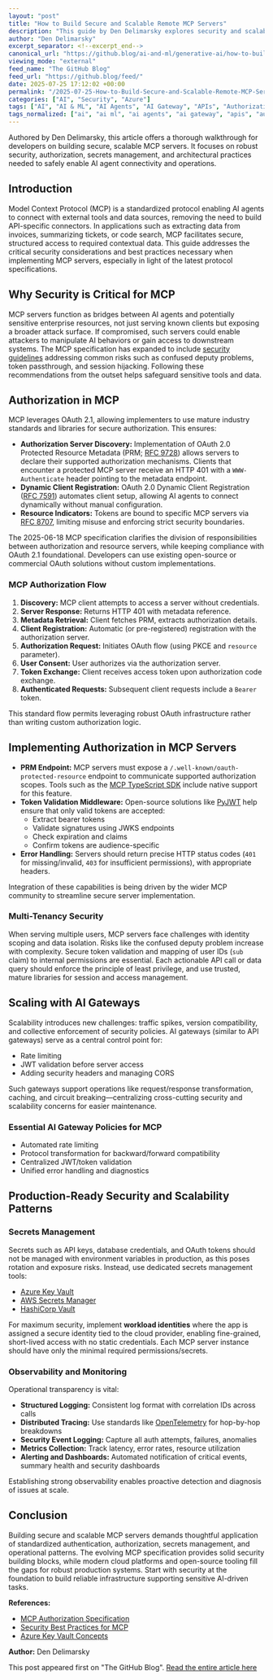 ```yaml
---
layout: "post"
title: "How to Build Secure and Scalable Remote MCP Servers"
description: "This guide by Den Delimarsky explores security and scalability best practices for implementing Model Context Protocol (MCP) servers, emphasizing authorization with OAuth 2.1, secrets management, multi-user scenarios, observability, and use of AI/API gateways. Learn how to build robust MCP integrations for AI agent connectivity."
author: "Den Delimarsky"
excerpt_separator: <!--excerpt_end-->
canonical_url: "https://github.blog/ai-and-ml/generative-ai/how-to-build-secure-and-scalable-remote-mcp-servers/"
viewing_mode: "external"
feed_name: "The GitHub Blog"
feed_url: "https://github.blog/feed/"
date: 2025-07-25 17:12:02 +00:00
permalink: "/2025-07-25-How-to-Build-Secure-and-Scalable-Remote-MCP-Servers.html"
categories: ["AI", "Security", "Azure"]
tags: ["AI", "AI & ML", "AI Agents", "AI Gateway", "APIs", "Authorization", "Azure", "Azure Key Vault", "Distributed Tracing", "Generative AI", "MCP", "Model Context Protocol", "Multi Tenancy", "News", "OAuth 2.1", "OpenTelemetry", "Secrets Management", "Security", "Security Best Practices", "Token Validation"]
tags_normalized: ["ai", "ai ml", "ai agents", "ai gateway", "apis", "authorization", "azure", "azure key vault", "distributed tracing", "generative ai", "mcp", "model context protocol", "multi tenancy", "news", "oauth 2 dot 1", "opentelemetry", "secrets management", "security", "security best practices", "token validation"]
---
```


Authored by Den Delimarsky, this article offers a thorough walkthrough for developers on building secure, scalable MCP servers. It focuses on robust security, authorization, secrets management, and architectural practices needed to safely enable AI agent connectivity and operations.<!--excerpt_end-->

## Introduction

Model Context Protocol (MCP) is a standardized protocol enabling AI agents to connect with external tools and data sources, removing the need to build API-specific connectors. In applications such as extracting data from invoices, summarizing tickets, or code search, MCP facilitates secure, structured access to required contextual data. This guide addresses the critical security considerations and best practices necessary when implementing MCP servers, especially in light of the latest protocol specifications.

## Why Security is Critical for MCP

MCP servers function as bridges between AI agents and potentially sensitive enterprise resources, not just serving known clients but exposing a broader attack surface. If compromised, such servers could enable attackers to manipulate AI behaviors or gain access to downstream systems. The MCP specification has expanded to include [security guidelines](https://modelcontextprotocol.io/specification/2025-06-18/basic/security_best_practices) addressing common risks such as confused deputy problems, token passthrough, and session hijacking. Following these recommendations from the outset helps safeguard sensitive tools and data.

## Authorization in MCP

MCP leverages OAuth 2.1, allowing implementers to use mature industry standards and libraries for secure authorization. This ensures:

- **Authorization Server Discovery:** Implementation of OAuth 2.0 Protected Resource Metadata (PRM; [RFC 9728](https://datatracker.ietf.org/doc/html/rfc9728/)) allows servers to declare their supported authorization mechanisms. Clients that encounter a protected MCP server receive an HTTP 401 with a `WWW-Authenticate` header pointing to the metadata endpoint.
- **Dynamic Client Registration:** OAuth 2.0 Dynamic Client Registration ([RFC 7591](https://datatracker.ietf.org/doc/html/rfc7591/)) automates client setup, allowing AI agents to connect dynamically without manual configuration.
- **Resource Indicators:** Tokens are bound to specific MCP servers via [RFC 8707](https://datatracker.ietf.org/doc/html/rfc8707), limiting misuse and enforcing strict security boundaries.

The 2025-06-18 MCP specification clarifies the division of responsibilities between authorization and resource servers, while keeping compliance with OAuth 2.1 foundational. Developers can use existing open-source or commercial OAuth solutions without custom implementations.

### MCP Authorization Flow

1. **Discovery:** MCP client attempts to access a server without credentials.
2. **Server Response:** Returns HTTP 401 with metadata reference.
3. **Metadata Retrieval:** Client fetches PRM, extracts authorization details.
4. **Client Registration:** Automatic (or pre-registered) registration with the authorization server.
5. **Authorization Request:** Initiates OAuth flow (using PKCE and `resource` parameter).
6. **User Consent:** User authorizes via the authorization server.
7. **Token Exchange:** Client receives access token upon authorization code exchange.
8. **Authenticated Requests:** Subsequent client requests include a `Bearer` token.

This standard flow permits leveraging robust OAuth infrastructure rather than writing custom authorization logic.

## Implementing Authorization in MCP Servers

- **PRM Endpoint:** MCP servers must expose a `/.well-known/oauth-protected-resource` endpoint to communicate supported authorization scopes. Tools such as the [MCP TypeScript SDK](https://github.com/modelcontextprotocol/typescript-sdk) include native support for this feature.
- **Token Validation Middleware:** Open-source solutions like [PyJWT](https://github.com/jpadilla/pyjwt) help ensure that only valid tokens are accepted:
  - Extract bearer tokens
  - Validate signatures using JWKS endpoints
  - Check expiration and claims
  - Confirm tokens are audience-specific
- **Error Handling:** Servers should return precise HTTP status codes (`401` for missing/invalid, `403` for insufficient permissions), with appropriate headers.

Integration of these capabilities is being driven by the wider MCP community to streamline secure server implementation.

### Multi-Tenancy Security

When serving multiple users, MCP servers face challenges with identity scoping and data isolation. Risks like the confused deputy problem increase with complexity. Secure token validation and mapping of user IDs (`sub` claim) to internal permissions are essential. Each actionable API call or data query should enforce the principle of least privilege, and use trusted, mature libraries for session and access management.

## Scaling with AI Gateways

Scalability introduces new challenges: traffic spikes, version compatibility, and collective enforcement of security policies. AI gateways (similar to API gateways) serve as a central control point for:

- Rate limiting
- JWT validation before server access
- Adding security headers and managing CORS

Such gateways support operations like request/response transformation, caching, and circuit breaking—centralizing cross-cutting security and scalability concerns for easier maintenance.

### Essential AI Gateway Policies for MCP

- Automated rate limiting
- Protocol transformation for backward/forward compatibility
- Centralized JWT/token validation
- Unified error handling and diagnostics

## Production-Ready Security and Scalability Patterns

### Secrets Management

Secrets such as API keys, database credentials, and OAuth tokens should not be managed with environment variables in production, as this poses rotation and exposure risks. Instead, use dedicated secrets management tools:

- [Azure Key Vault](https://learn.microsoft.com/azure/key-vault/general/basic-concepts)
- [AWS Secrets Manager](https://docs.aws.amazon.com/secretsmanager/latest/userguide/intro.html)
- [HashiCorp Vault](https://developer.hashicorp.com/vault/docs/about-vault/what-is-vault)

For maximum security, implement **workload identities** where the app is assigned a secure identity tied to the cloud provider, enabling fine-grained, short-lived access with no static credentials. Each MCP server instance should have only the minimal required permissions/secrets.

### Observability and Monitoring

Operational transparency is vital:

- **Structured Logging:** Consistent log format with correlation IDs across calls
- **Distributed Tracing:** Use standards like [OpenTelemetry](https://opentelemetry.io/) for hop-by-hop breakdowns
- **Security Event Logging:** Capture all auth attempts, failures, anomalies
- **Metrics Collection:** Track latency, error rates, resource utilization
- **Alerting and Dashboards:** Automated notification of critical events, summary health and security dashboards

Establishing strong observability enables proactive detection and diagnosis of issues at scale.

## Conclusion

Building secure and scalable MCP servers demands thoughtful application of standardized authentication, authorization, secrets management, and operational patterns. The evolving MCP specification provides solid security building blocks, while modern cloud platforms and open-source tooling fill the gaps for robust production systems. Start with security at the foundation to build reliable infrastructure supporting sensitive AI-driven tasks.

**References:**

- [MCP Authorization Specification](https://modelcontextprotocol.io/specification/2025-06-18/basic/authorization)
- [Security Best Practices for MCP](https://modelcontextprotocol.io/specification/2025-06-18/basic/security_best_practices)
- [Azure Key Vault Concepts](https://learn.microsoft.com/azure/key-vault/general/basic-concepts)

**Author:** Den Delimarsky

This post appeared first on "The GitHub Blog". [Read the entire article here](https://github.blog/ai-and-ml/generative-ai/how-to-build-secure-and-scalable-remote-mcp-servers/)

